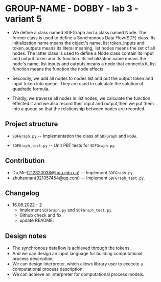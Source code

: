 # GROUP-NAME - DOBBY - lab 3 - variant 5

- We define a class named SDFGraph and a class named Node.
The former class is used to define a Synchronous Data Flow(SDF) class.
Its initialization name means the object's name, 
list token_inputs and token_outputs means its literal meaning, 
list nodes means the set of all nodes.
The latter class is used to define a Node class contain its input and output token and its function.
Its initialization name means the node's name,
list inputs and outputs means a node that connects it,
list function means the function the node effects.

- Secondly, we add all nodes to nodes list and  put the output token and input token into queue.
They are used to calculate the solution of quadratic formula.

- Thirdly, we traverse all nodes in list nodes, we calculate the function effected it and we also record their input and output,then we put them into a queue so that the relationship between nodes are recorded.

## Project structure

- `SDFGraph.py` -- Implementation the class of `SDFGraph` and `Node`.

- `SDFGraph_test.py` -- Unit PBT tests for `SDFGraph.py`.

## Contribution

- Du,Mei(212320038@hdu.edu.cn) -- Implement `SDFGraph.py`.
- zhuhaonan(921057454@qq.com) -- Implement `SDFGraph_test.py`.

## Changelog

- 16.06.2022 - 2
  - Implement `SDFGraph.py` and `SDFGraph_test.py`.
  - Github check and fix.
  - update README.

## Design notes
- The synchronous dataﬂow is achieved through the tokens.
- And we can design an input language for building computational process description; 
- We can design interpreter, which allows library user to execute a computational process description;
- We can achieve an interpreter for computational process models. 
